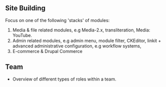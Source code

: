 Site Building
-------------

Focus on one of the following 'stacks' of modules:

1. Media & file related modules, e.g Media-2.x, transliteration, Media: YouTube.
2. Admin related modules, e.g admin menu, module filter, CKEditor, linkit + advanced administrative configuration, e.g workflow systems, 
3. E-commerce & Drupal Commerce


Team
----

* Overview of different types of roles within a team.
